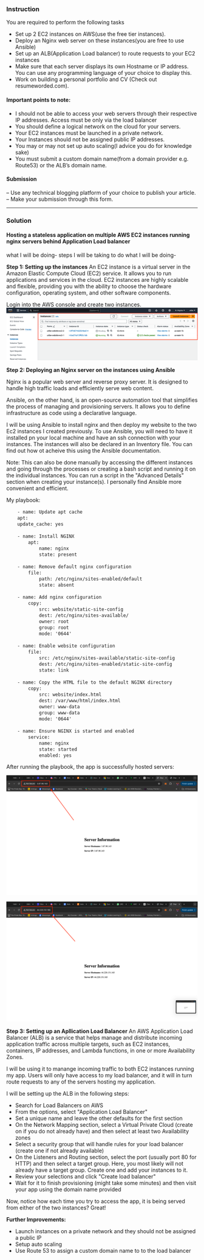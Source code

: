 ### Instruction 

You are required to perform the following tasks

- Set up 2 EC2 instances on AWS(use the free tier instances).
- Deploy an Nginx web server on these instances(you are free to use Ansible)
- Set up an ALB(Application Load balancer) to route requests to your EC2 instances
- Make sure that each server displays its own Hostname or IP address. You can use any programming language of your choice to display this.
- Work on building a personal portfolio and CV (Check out resumeworded.com).

#### Important points to note:

- I should not be able to access your web servers through their respective IP addresses. Access must be only via the load balancer
- You should define a logical network on the cloud for your servers.
- Your EC2 instances must be launched in a private network.
- Your Instances should not be assigned public IP addresses.
- You may or may not set up auto scaling(I advice you do for knowledge sake)
- You must submit a custom domain name(from a domain provider e.g. Route53) or the ALB’s domain name.

#### Submission

– Use any technical blogging platform of your choice to publish your article. 
– Make your submission through this form.

___

### Solution

#### Hosting a stateless application on multiple AWS EC2 instances running nginx servers behind Application Load balancer

what I will be doing-
steps I will be taking to do what I will be doing-

__Step 1: Setting up the instances__
An EC2 instance is a virtual server in the Amazon Elastic Compute Cloud (EC2) service. It allows you to run applications and services in the cloud. EC2 instances are highly scalable and flexible, providing you with the ability to choose the hardware configuration, operating system, and other software components.

Login into the AWS console and create two instances.
![created two ec2 instances](images/ec2-created.png)

__Step 2: Deploying an Nginx server on the instances using Ansible__

Nginx is a popular web server and reverse proxy server. It is designed to handle high traffic loads and efficiently serve web content.

Ansible, on the other hand, is an open-source automation tool that simplifies the process of managing and provisioning servers. It allows you to define infrastructure as code using a declarative language.

I will be using Ansible to install nginx and then deploy my website to the two  Ec2 instances I created previously.
To use Ansible, you will need to have it installed pn your local machine and have an ssh connection with your instances. The instances will also be declared in an Inventory file. You can find out how ot acheive this using the Ansible documentation.

Note: This can also be done manually by accessing the different instances and going through the processes or creating a bash script and running it on the individual instances. You can run a script in the "Advanced Details" section when creating your instance(s). I personally find Ansible more convenient and efficient.

My playbook:

        - name: Update apt cache
        apt:
        update_cache: yes
        
        - name: Install NGINX
            apt:
                name: nginx
                state: present

        - name: Remove default nginx configuration
            file:
                path: /etc/nginx/sites-enabled/default
                state: absent

        - name: Add nginx configuration
            copy:
                src: website/static-site-config
                dest: /etc/nginx/sites-available/
                owner: root
                group: root
                mode: '0644'

        - name: Enable website configuration
            file:
                src: /etc/nginx/sites-available/static-site-config
                dest: /etc/nginx/sites-enabled/static-site-config
                state: link

        - name: Copy the HTML file to the default NGINX directory
            copy:
                src: website/index.html
                dest: /var/www/html/index.html
                owner: www-data
                group: www-data
                mode: '0644'

        - name: Ensure NGINX is started and enabled
            service:
                name: nginx
                state: started
                enabled: yes


After running the playbook, the app is successfully hosted servers:

![hosted app 1](images/app-hosted-instance1.png)

![hosted app 1](images/app-hosted-instance2.png)

__Step 3: Setting up an Apllication Load Balancer__
An AWS Application Load Balancer (ALB) is a service that helps manage and distribute incoming application traffic across multiple targets, such as EC2 instances, containers, IP addresses, and Lambda functions, in one or more Availability Zones.

I will be using it to manange incoming traffic to both EC2 instances running my app. Users will only have access to my load balancer, and it will in turn route requests to any of the servers hosting my application.

I will be setting up the ALB in the following steps:

- Search for Load Balancers on AWS
- From the options, select "Application Load Balancer"
- Set a unique name and leave the other defaults for the first section
- On the Network Mapping section, select a Virtual Private Cloud (create on if you do not already have) and then select at least two Availability zones
- Select a security group that will handle rules for your load balancer (create one if not already available)
- On the Listeners and Routing section, select the port (usually port 80 for HTTP) and then select a target group. Here, you most likely will not already have  a target group. Create one and add your instances to it.
- Review your selections and click "Create load balancer"
- Wait for it to finish provisioning (might take some minutes) and then visit your app using the domain name provided

Now, notice how each time you try to access the app, it is being served from either of the two instances? Great!

__Further Improvements:__

- Launch instances on a private network and they should not be assigned a public IP
- Setup auto scaling
- Use Route 53 to assign a custom domain name to to the load balancer

